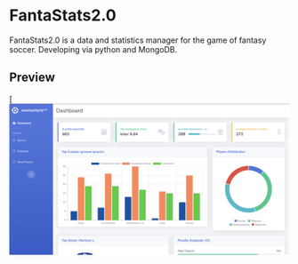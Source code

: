 # FantaStats2.0

FantaStats2.0 is a data and statistics manager for the game of fantasy soccer. Developing via python and MongoDB.


## Preview

[![FantaStats 2.0 Preview](img/preview_fantastats.png)
